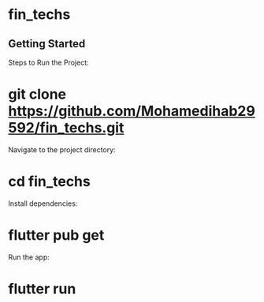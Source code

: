 # fin_techs


## Getting Started

Steps to Run the Project:

# git clone https://github.com/Mohamedihab29592/fin_techs.git

Navigate to the project directory:

# cd fin_techs

Install dependencies:

# flutter pub get

Run the app:

#  flutter run


